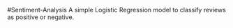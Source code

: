 #Sentiment-Analysis
A simple Logistic Regression model to classify reviews as positive or negative.
